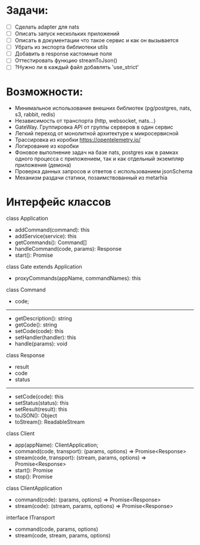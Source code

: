 # Задачи:
- [ ] Сделать adapter для nats
- [ ] Описать запуск нескольких приложений
- [ ] Описать в документации что такое сервис и как он вызывается
- [ ] Убрать из экспорта библиотеки utils
- [ ] Добавить в response кастомные поля
- [ ] Оттестировать функцию streamToJson()
- [ ] ?Нужно ли в каждый файл добавлять 'use_strict'

# Возможности:
- Минимальное использование внешних библиотек (pg/postgres, nats, s3, rabbit, redis)
- Независимость от транспорта (http, websocket, nats...)
- GateWay. Группировка API от группы серверов в один сервис
- Легкий переход от монолитной архитектуре к микросервисной
- Трассировка из коробки https://opentelemetry.io/
- Логирование из коробки
- Фоновое выполнение задач на базе nats, postgres как в рамках одного процесса с приложением, так и как отдельный экземпляр приложения (демона)
- Проверка данных запросов и ответов с использованием jsonSchema
- Механизм раздачи статики, позаимствованный из metarhia

# Интерфейс классов
class Application
+ addCommand(command): this
+ addService(service): this
+ getCommands(): Command[]
+ handleCommand(code, params): Response
+ start(): Promise<void>

class Gate extends Application
+ proxyCommands(appName, commandNames): this

class Command
+ code;
--------------------------
+ getDescription(): string
+ getCode(): string
+ setCode(code): this
+ setHandler(handler): this
+ handle(params): void

class Response
+ result
+ code
+ status
--------------------------
+ setCode(code): this
+ setStatus(status): this
+ setResult(result): this
+ toJSON(): Object
+ toStream(): ReadableStream

class Client
+ app(appName): ClientApplication;
+ command(code, transport): (params, options) => Promise<Response<any>>
+ stream(code, transport): (stream, params, options) => Promise<Response<any>>
+ start(): Promise<Client>
+ stop(): Promise<void>

class ClientApplication
+ command(code): (params, options) => Promise<Response<any>>
+ stream(code): (stream, params, options) => Promise<Response<any>>

interface ITransport
+ command(code, params, options)
+ stream(code, stream, params, options)

